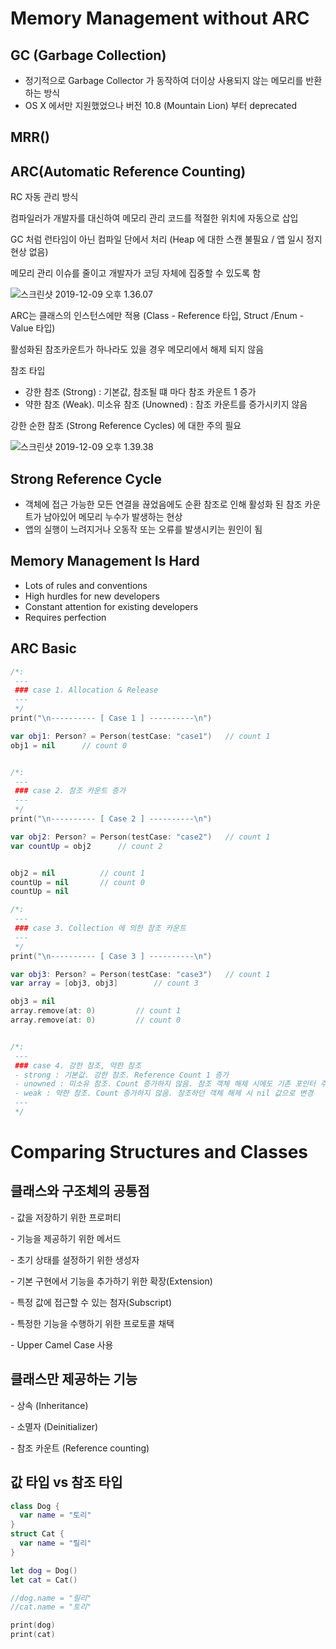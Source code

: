 # Memory Management without ARC

## GC (Garbage Collection)

- 정기적으로 Garbage Collector 가 동작하여 더이상 사용되지 않는 메모리를 반환하는 방식
- OS X 에서만 지원했었으나 버전 10.8 (Mountain Lion) 부터 deprecated



## MRR()



## ARC(Automatic Reference Counting)

RC 자동 관리 방식

컴파일러가 개발자를 대신하여 메모리 관리 코드를 적절한 위치에 자동으로 삽입

GC 처럼 런타임이 아닌 컴파일 단에서 처리 (Heap 에 대한 스캔 불필요 /  앱 일시 정지 현상 없음)

메모리 관리 이슈를 줄이고 개발자가 코딩 자체에 집중할 수 있도록 함

![스크린샷 2019-12-09 오후 1.36.07](https://tva1.sinaimg.cn/large/006tNbRwgy1g9qd6stsvdj31as0t8x2e.jpg)



ARC는 클래스의 인스턴스에만 적용 (Class - Reference 타입, Struct /Enum - Value 타입)

활성화된 참조카운트가 하나라도 있을 경우 메모리에서 해제 되지 않음

참조 타입

- 강한 참조 (Strong) : 기본값, 참조될 떄 마다 참조 카운트 1 증가
- 약한 참조 (Weak). 미소유 참조 (Unowned) : 참조 카운트를 증가시키지 않음

강한 순한 참조 (Strong Reference Cycles) 에 대한 주의 필요

![스크린샷 2019-12-09 오후 1.39.38](https://tva1.sinaimg.cn/large/006tNbRwgy1g9qda22dtij31aq0m64an.jpg)





## Strong Reference Cycle

- 객체에 접근 가능한 모든 연결을 끊었음에도 순환 참조로 인해 활성화 된 참조 카운트가 남아있어 메모리 누수가 발생하는 현상
- 앱의 실행이 느려지거나 오동작 또는 오류를 발생시키는 원인이 됨



## Memory Management Is Hard

- Lots of rules and conventions
- High hurdles for new developers
- Constant attention for existing developers
- Requires perfection









## ARC Basic

```swift
/*:
 ---
 ### case 1. Allocation & Release
 ---
 */
print("\n---------- [ Case 1 ] ----------\n")

var obj1: Person? = Person(testCase: "case1")   // count 1
obj1 = nil      // count 0


/*:
 ---
 ### case 2. 참조 카운트 증가
 ---
 */
print("\n---------- [ Case 2 ] ----------\n")

var obj2: Person? = Person(testCase: "case2")   // count 1
var countUp = obj2      // count 2


obj2 = nil          // count 1
countUp = nil       // count 0
countUp = nil

/*:
 ---
 ### case 3. Collection 에 의한 참조 카운트
 ---
 */
print("\n---------- [ Case 3 ] ----------\n")

var obj3: Person? = Person(testCase: "case3")   // count 1
var array = [obj3, obj3]        // count 3

obj3 = nil
array.remove(at: 0)         // count 1
array.remove(at: 0)         // count 0  


/*:
 ---
 ### case 4. 강한 참조, 약한 참조
 - strong : 기본값. 강한 참조. Reference Count 1 증가
 - unowned : 미소유 참조. Count 증가하지 않음. 참조 객체 해제 시에도 기존 포인터 주소 유지
 - weak : 약한 참조. Count 증가하지 않음. 참조하던 객체 해제 시 nil 값으로 변경
 ---
 */

```



# Comparing Structures and Classes

## 클래스와 구조체의 공통점

 \- 값을 저장하기 위한 프로퍼티

 \- 기능을 제공하기 위한 메서드

 \- 초기 상태를 설정하기 위한 생성자

 \- 기본 구현에서 기능을 추가하기 위한 확장(Extension)

 \- 특정 값에 접근할 수 있는 첨자(Subscript)

 \- 특정한 기능을 수행하기 위한 프로토콜 채택

 \- Upper Camel Case 사용

## 클래스만 제공하는 기능

 \- 상속 (Inheritance)

 \- 소멸자 (Deinitializer)

 \- 참조 카운트 (Reference counting)

## 값 타입 vs 참조 타입

```swift
class Dog {
  var name = "토리"
}
struct Cat {
  var name = "릴리"
}

let dog = Dog()
let cat = Cat()

//dog.name = "릴리"
//cat.name = "토리"

print(dog)
print(cat)
```

